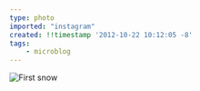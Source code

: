 ```yaml
---
type: photo
imported: "instagram"
created: !!timestamp '2012-10-22 10:12:05 -8'
tags:
    - microblog
---
```

![First snow](/media/images/photos/2012/10/fa6e249cf20d5940152fc0bf43510be8.jpg)

